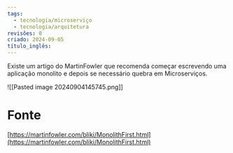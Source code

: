 ```yaml
---
tags:
  - tecnologia/microserviço
  - tecnologia/arquitetura
revisões: 0
criado: 2024-09-05
título_inglês:
---
```

Existe um artigo do MartinFowler que recomenda começar escrevendo uma aplicação monolito e depois se necessário quebra em Microserviços.

![[Pasted image 20240904145745.png]]

# Fonte
[https://martinfowler.com/bliki/MonolithFirst.html](https://martinfowler.com/bliki/MonolithFirst.html)